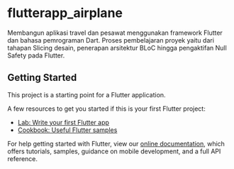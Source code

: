 # flutterapp_airplane

Membangun aplikasi travel dan pesawat menggunakan framework Flutter dan bahasa pemrograman Dart. Proses pembelajaran proyek yaitu dari tahapan Slicing desain, penerapan arsitektur BLoC hingga pengaktifan Null Safety pada Flutter.

## Getting Started

This project is a starting point for a Flutter application.

A few resources to get you started if this is your first Flutter project:

- [Lab: Write your first Flutter app](https://flutter.dev/docs/get-started/codelab)
- [Cookbook: Useful Flutter samples](https://flutter.dev/docs/cookbook)

For help getting started with Flutter, view our
[online documentation](https://flutter.dev/docs), which offers tutorials,
samples, guidance on mobile development, and a full API reference.

